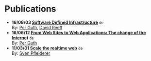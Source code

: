 # Publications

- **16/08/03 [Software Defined Infrastructure](https://queicherius.github.io/software-defined-infrastructure/)** `de`  
  By: [Per Guth](http://www.perguth.de/), [David Reeß](http://www.david-reess.de/)
- **16/06/12 [From Web Sites to Web Applications: The change of the Internet](https://github.com/pguth/From-Web-Sites-to-Web-Applications)** `de`  
  By: [Per Guth](http://www.perguth.de/)
- **11/03/01 [Scale the realtime web](http://blog.roothausen.de/2011/03/22/my-bachelor-thesis-scale-the-realtime-web/)** `de`  
  By: [Sven Pfleiderer](http://blog.roothausen.de/)
